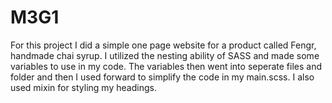 # M3G1

For this project I did a simple one page website for a product called Fengr, handmade chai syrup.
I utilized the nesting ability of SASS and made some variables to use in my code. The variables then went into seperate files and folder and then I used forward to simplify the code in my main.scss. I also used mixin for styling my headings.